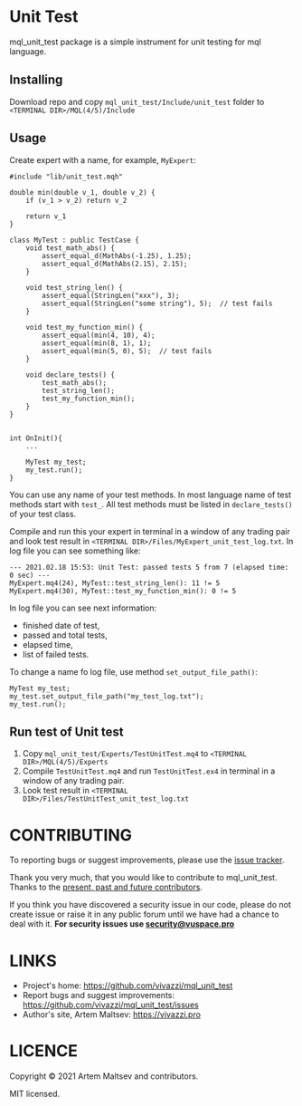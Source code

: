 # Unit Test

mql_unit_test package is a simple instrument for unit testing for mql language.

## Installing

Download repo and copy `mql_unit_test/Include/unit_test` folder to `<TERMINAL DIR>/MQL(4/5)/Include`

## Usage

Create expert with a name, for example, `MyExpert`:

```mql4
#include "lib/unit_test.mqh"

double min(double v_1, double v_2) {
    if (v_1 > v_2) return v_2
    
    return v_1
}

class MyTest : public TestCase {
    void test_math_abs() {
        assert_equal_d(MathAbs(-1.25), 1.25);
        assert_equal_d(MathAbs(2.15), 2.15);
    }
    
    void test_string_len() {
        assert_equal(StringLen("xxx"), 3);
        assert_equal(StringLen("some string"), 5);  // test fails
    }
    
    void test_my_function_min() {
        assert_equal(min(4, 10), 4);
        assert_equal(min(8, 1), 1);
        assert_equal(min(5, 0), 5);  // test fails
    }
    
    void declare_tests() {
        test_math_abs();
        test_string_len();
        test_my_function_min();
    }
}


int OnInit(){
    ...
    
    MyTest my_test;
    my_test.run();
}
```

You can use any name of your test methods. In most language name of test methods start with `test_`. All test methods must be listed in `declare_tests()` of your test class.

Compile and run this your expert in terminal in a window of any trading pair and look test result in `<TERMINAL DIR>/Files/MyExpert_unit_test_log.txt`.
In log file you can see something like:
```
--- 2021.02.18 15:53: Unit Test: passed tests 5 from 7 (elapsed time: 0 sec) ---
MyExpert.mq4(24), MyTest::test_string_len(): 11 != 5
MyExpert.mq4(30), MyTest::test_my_function_min(): 0 != 5
```

In log file you can see next information:

- finished date of test,
- passed and total tests,
- elapsed time,
- list of failed tests.

To change a name fo log file, use method `set_output_file_path()`:

```mql4
MyTest my_test;
my_test.set_output_file_path("my_test_log.txt");
my_test.run();
```

## Run test of Unit test

1. Copy `mql_unit_test/Experts/TestUnitTest.mq4` to `<TERMINAL DIR>/MQL(4/5)/Experts`
2. Compile `TestUnitTest.mq4` and run `TestUnitTest.ex4` in terminal in a window of any trading pair.
3. Look test result in `<TERMINAL DIR>/Files/TestUnitTest_unit_test_log.txt`

# CONTRIBUTING

To reporting bugs or suggest improvements, please use the [issue tracker](https://github.com/vivazzi/mql_unit_test/issues).

Thank you very much, that you would like to contribute to mql_unit_test. Thanks to the [present, past and future contributors](https://github.com/vivazzi/mql_unit_test/contributors).

If you think you have discovered a security issue in our code, please do not create issue or raise it in any public forum until we have had a chance to deal with it.
**For security issues use security@vuspace.pro**


# LINKS

- Project's home: https://github.com/vivazzi/mql_unit_test
- Report bugs and suggest improvements: https://github.com/vivazzi/mql_unit_test/issues
- Author's site, Artem Maltsev: https://vivazzi.pro
    
# LICENCE

Copyright © 2021 Artem Maltsev and contributors.

MIT licensed.